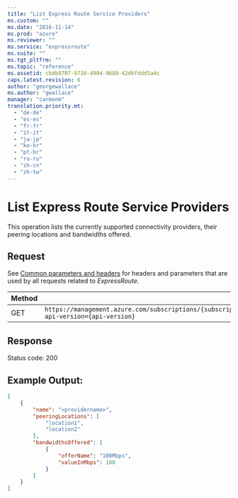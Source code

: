 ```yaml
---
title: "List Express Route Service Providers"
ms.custom: ""
ms.date: "2016-11-14"
ms.prod: "azure"
ms.reviewer: ""
ms.service: "expressroute"
ms.suite: ""
ms.tgt_pltfrm: ""
ms.topic: "reference"
ms.assetid: cbdb9707-9718-4904-9680-42d6fddd5a4c
caps.latest.revision: 6
author: "georgewallace"
ms.author: "gwallace"
manager: "carmonm"
translation.priority.mt: 
  - "de-de"
  - "es-es"
  - "fr-fr"
  - "it-it"
  - "ja-jp"
  - "ko-kr"
  - "pt-br"
  - "ru-ru"
  - "zh-cn"
  - "zh-tw"
---
```

# List Express Route Service Providers
This operation lists the currently supported connectivity providers, their peering locations and bandwidths offered.  
  
## Request
See [Common parameters and headers](index.md#bk_common) for headers and parameters that are used by all requests related to *ExpressRoute*.  
  
|Method|Url|  
|------------|---------|  
|GET|`https://management.azure.com/subscriptions/{subscriptionId}/providers/Microsoft.Network/expressRouteServiceProviders?api-version={api-version}`|  
  
## Response  
 Status code: 200  
  
## Example Output:  
  
```json  
[  
    {  
        "name": "<providername>",  
        "peeringLocations": [  
            "location1",  
            "location2"  
        ],  
        "bandwidthsOffered": [  
            {  
                "offerName": "100Mbps",  
                "valueInMbps": 100  
            }  
        ]  
    }  
]  
  
```
